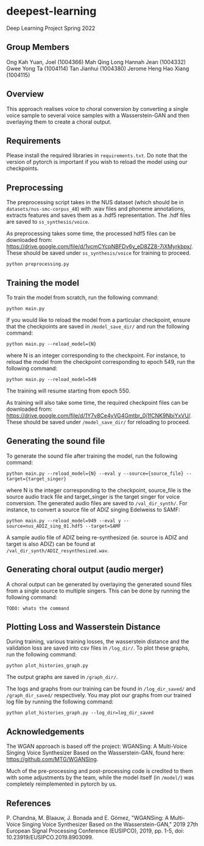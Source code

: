 # deepest-learning
Deep Learning Project Spring 2022

## Group Members
Ong Kah Yuan, Joel (1004366)
Mah Qing Long Hannah Jean (1004332)
Gwee Yong Ta (1004114)
Tan Jianhui (1004380)
Jerome Heng Hao Xiang (1004115)

## Overview
This approach realises voice to choral conversion by converting a single voice sample to several voice samples with a Wasserstein-GAN and then overlaying them to create a choral output.

## Requirements
Please install the required libraries in `requirements.txt`. Do note that the version of pytorch is important if you wish to reload the model using our checkpoints. 

## Preprocessing
The preprocessing script takes in the NUS dataset (which should be in `datasets/nus-smc-corpus_48`) with .wav files and phoneme annotations, extracts features and saves them as a .hdf5 representation. The .hdf files are saved to `ss_synthesis/voice`. 

As preprocessing takes some time, the processed hdf5 files can be downloaded from: https://drive.google.com/file/d/1vcmCYcpNBFDv6y_eD8ZZ8-7jXMyrkbpx/. These should be saved under `ss_synthesis/voice` for training to proceed.
```
python preprocessing.py
```

## Training the model
To train the model from scratch, run the following command:
```
python main.py
```

If you would like to reload the model from a particular checkpoint, ensure that the checkpoints are saved in `/model_save_dir/` and run the following command:
```
python main.py --reload_model={N}
```
where N is an integer corresponding to the checkpoint. For instance, to reload the model from the checkpoint corresponding to epoch 549, run the following command:
```
python main.py --reload_model=549
```
The training will resume starting from epoch 550.

As training will also take some time, the required checkpoint files can be downloaded from: https://drive.google.com/file/d/1Y7v8Ce4yVG4Gmtbr_0j1fCNK9NbiYxVU/. These should be saved under `/model_save_dir/` for reloading to proceed.

## Generating the sound file
To generate the sound file after training the model, run the following command:
```
python main.py --reload_model={N} --eval y --source={source_file} --target={target_singer}
```
where N is the integer corresponding to the checkpoint, source_file is the source audio track file and target_singer is the target singer for voice conversion. The generated audio files are saved to `/val_dir_synth/`.
For instance, to convert a source file of ADIZ singing Edelweiss to SAMF:

```
python main.py --reload_model=949 --eval y --source=nus_ADIZ_sing_01.hdf5 --target=SAMF
```

A sample audio file of ADIZ being re-synthesized (ie. source is ADIZ and target is also ADIZ) can be found at `/val_dir_synth/ADIZ_resynthesized.wav`.

## Generating choral output (audio merger)
A choral output can be generated by overlaying the generated sound files from a single source to multiple singers. This can be done by running the following command:
```
TODO: whats the command
```

## Plotting Loss and Wasserstein Distance
During training, various training losses, the wasserstein distance and the validation loss are saved into csv files in `/log_dir/`. To plot these graphs, run the following command:

```
python plot_histories_graph.py
```
The output graphs are saved in `/graph_dir/`. 

The logs and graphs from our training can be found in `/log_dir_saved/` and `/graph_dir_saved/` respectively. You may plot our graphs from our trained log file by running the following command:
```
python plot_histories_graph.py --log_dir=log_dir_saved
```

## Acknowledgements
The WGAN approach is based off the project: WGANSing: A Multi-Voice Singing Voice Synthesizer Based on the Wasserstein-GAN, found here: https://github.com/MTG/WGANSing. 

Much of the pre-processing and post-processing code is credited to them with some adjustments by the team, while the model itself (in `/model/`) was completely reimplemented in pytorch by us.

## References
P. Chandna, M. Blaauw, J. Bonada and E. Gómez, "WGANSing: A Multi-Voice Singing Voice Synthesizer Based on the Wasserstein-GAN," 2019 27th European Signal Processing Conference (EUSIPCO), 2019, pp. 1-5, doi: 10.23919/EUSIPCO.2019.8903099. 